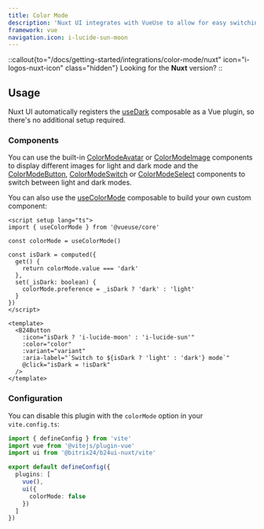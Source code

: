 ```yaml
---
title: Color Mode
description: 'Nuxt UI integrates with VueUse to allow for easy switching between light and dark themes.'
framework: vue
navigation.icon: i-lucide-sun-moon
---
```


::callout{to="/docs/getting-started/integrations/color-mode/nuxt" icon="i-logos-nuxt-icon" class="hidden"}
Looking for the **Nuxt** version?
::

## Usage

Nuxt UI automatically registers the [useDark](https://vueuse.org/core/useDark) composable as a Vue plugin, so there's no additional setup required.

### Components

You can use the built-in [ColorModeAvatar](/docs/components/color-mode-avatar) or [ColorModeImage](/docs/components/color-mode-image) components to display different images for light and dark mode and the [ColorModeButton](/docs/components/color-mode-button), [ColorModeSwitch](/docs/components/color-mode-switch) or [ColorModeSelect](/docs/components/color-mode-select) components to switch between light and dark modes.

You can also use the [useColorMode](https://vueuse.org/core/useColorMode) composable to build your own custom component:

```vue [ColorModeButton.vue]
<script setup lang="ts">
import { useColorMode } from '@vueuse/core'

const colorMode = useColorMode()

const isDark = computed({
  get() {
    return colorMode.value === 'dark'
  },
  set(_isDark: boolean) {
    colorMode.preference = _isDark ? 'dark' : 'light'
  }
})
</script>

<template>
  <B24Button
    :icon="isDark ? 'i-lucide-moon' : 'i-lucide-sun'"
    :color="color"
    :variant="variant"
    :aria-label="`Switch to ${isDark ? 'light' : 'dark'} mode`"
    @click="isDark = !isDark"
  />
</template>
```

### Configuration

You can disable this plugin with the `colorMode` option in your `vite.config.ts`:

```ts [vite.config.ts]
import { defineConfig } from 'vite'
import vue from '@vitejs/plugin-vue'
import ui from '@bitrix24/b24ui-nuxt/vite'

export default defineConfig({
  plugins: [
    vue(),
    ui({
      colorMode: false
    })
  ]
})
```
